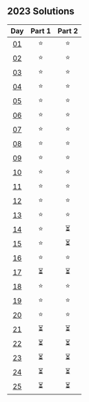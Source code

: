 ## 2023 Solutions

|              Day              | Part 1 | Part 2 |
| :---------------------------: | :----: | :----: |
| [01](day_01/day_01_solver.ts) |   ⭐   |   ⭐   |
| [02](day_02/day_02_solver.ts) |   ⭐   |   ⭐   |
| [03](day_03/day_03_solver.ts) |   ⭐   |   ⭐   |
| [04](day_04/day_04_solver.ts) |   ⭐   |   ⭐   |
| [05](day_05/day_05_solver.ts) |   ⭐   |   ⭐   |
| [06](day_06/day_06_solver.ts) |   ⭐   |   ⭐   |
| [07](day_07/day_07_solver.ts) |   ⭐   |   ⭐   |
| [08](day_08/day_08_solver.ts) |   ⭐   |   ⭐   |
| [09](day_09/day_09_solver.ts) |   ⭐   |   ⭐   |
| [10](day_10/day_10_solver.ts) |   ⭐   |   ⭐   |
| [11](day_11/day_11_solver.ts) |   ⭐   |   ⭐   |
| [12](day_12/day_12_solver.ts) |   ⭐   |   ⭐   |
| [13](day_13/day_13_solver.ts) |   ⭐   |   ⭐   |
| [14](day_14/day_14_solver.ts) |   ⭐   |   ⏳   |
| [15](day_15/day_15_solver.ts) |   ⭐   |   ⏳   |
| [16](day_16/day_16_solver.ts) |   ⭐   |   ⭐   |
|            [17]()             |   ⏳   |   ⏳   |
| [18](day_18/day_18_solver.ts) |   ⭐   |   ⭐   |
| [19](day_19/day_19_solver.ts) |   ⭐   |   ⭐   |
| [20](day_20/day_20_solver.ts) |   ⭐   |   ⭐   |
|            [21]()             |   ⏳   |   ⏳   |
|            [22]()             |   ⏳   |   ⏳   |
|            [23]()             |   ⏳   |   ⏳   |
|            [24]()             |   ⏳   |   ⏳   |
|            [25]()             |   ⏳   |   ⏳   |
